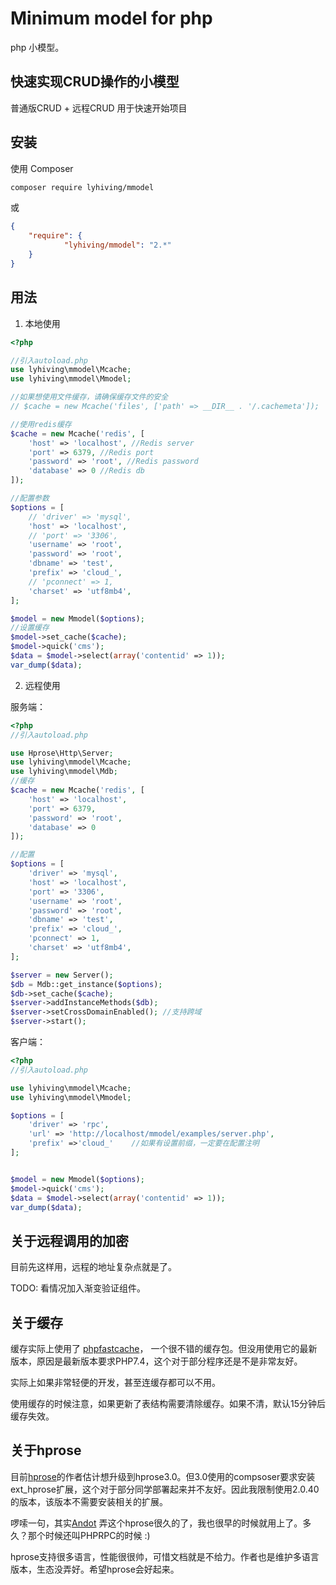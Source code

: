# Minimum model for php

php 小模型。

## 快速实现CRUD操作的小模型

普通版CRUD + 远程CRUD 用于快速开始项目


## 安装

使用 Composer


```bash
composer require lyhiving/mmodel
```

或

```json
{
    "require": {
            "lyhiving/mmodel": "2.*"
    }
}
```

## 用法

1. 本地使用

```php
<?php

//引入autoload.php 
use lyhiving\mmodel\Mcache;
use lyhiving\mmodel\Mmodel;

//如果想使用文件缓存，请确保缓存文件的安全
// $cache = new Mcache('files', ['path' => __DIR__ . '/.cachemeta']);

//使用redis缓存
$cache = new Mcache('redis', [
    'host' => 'localhost', //Redis server
    'port' => 6379, //Redis port
    'password' => 'root', //Redis password
    'database' => 0 //Redis db
]);

//配置参数
$options = [
    // 'driver' => 'mysql',
    'host' => 'localhost',
    // 'port' => '3306',
    'username' => 'root',
    'password' => 'root',
    'dbname' => 'test',
    'prefix' => 'cloud_',
    // 'pconnect' => 1,
    'charset' => 'utf8mb4',
];

$model = new Mmodel($options);
//设置缓存
$model->set_cache($cache);
$model->quick('cms');
$data = $model->select(array('contentid' => 1));
var_dump($data);

```

2. 远程使用

服务端：

```php
<?php
//引入autoload.php 

use Hprose\Http\Server;
use lyhiving\mmodel\Mcache;
use lyhiving\mmodel\Mdb;
//缓存
$cache = new Mcache('redis', [
    'host' => 'localhost',
    'port' => 6379,
    'password' => 'root',
    'database' => 0
]);

//配置
$options = [
    'driver' => 'mysql',
    'host' => 'localhost',
    'port' => '3306',
    'username' => 'root',
    'password' => 'root',
    'dbname' => 'test',
    'prefix' => 'cloud_',
    'pconnect' => 1,
    'charset' => 'utf8mb4',
];

$server = new Server();
$db = Mdb::get_instance($options);
$db->set_cache($cache);
$server->addInstanceMethods($db);
$server->setCrossDomainEnabled(); //支持跨域
$server->start();
```

客户端：

```php
<?php
//引入autoload.php 

use lyhiving\mmodel\Mcache;
use lyhiving\mmodel\Mmodel;

$options = [
    'driver' => 'rpc',
    'url' => 'http://localhost/mmodel/examples/server.php',
    'prefix' =>'cloud_'    //如果有设置前缀，一定要在配置注明
];


$model = new Mmodel($options);
$model->quick('cms');
$data = $model->select(array('contentid' => 1));
var_dump($data);
```

## 关于远程调用的加密

目前先这样用，远程的地址复杂点就是了。

TODO: 看情况加入渐变验证组件。

## 关于缓存

缓存实际上使用了 [phpfastcache](https://github.com/PHPSocialNetwork/phpfastcache)， 一个很不错的缓存包。但没用使用它的最新版本，原因是最新版本要求PHP7.4，这个对于部分程序还是不是非常友好。

实际上如果非常轻便的开发，甚至连缓存都可以不用。

使用缓存的时候注意，如果更新了表结构需要清除缓存。如果不清，默认15分钟后缓存失效。
 
## 关于hprose

目前[hprose](https://github.com/hprose/hprose-php)的作者估计想升级到hprose3.0。但3.0使用的compsoser要求安装ext_hprose扩展，这个对于部分同学部署起来并不友好。因此我限制使用2.0.40的版本，该版本不需要安装相关的扩展。

啰嗦一句，其实[Andot](https://github.com/hprose) 弄这个hprose很久的了，我也很早的时候就用上了。多久？那个时候还叫PHPRPC的时候 :) 

hprose支持很多语言，性能很很帅，可惜文档就是不给力。作者也是维护多语言版本，生态没弄好。希望hprose会好起来。

